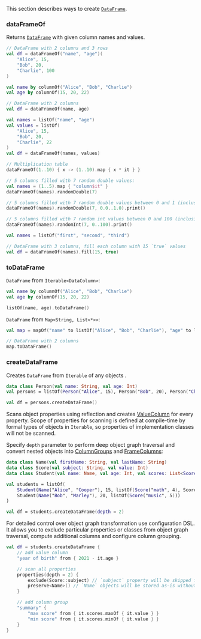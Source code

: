 [//]: # (title: Create DataFrame)
<!---IMPORT org.jetbrains.kotlinx.dataframe.samples.api.Create-->

This section describes ways to create [`DataFrame`](DataFrame.md).

### dataFrameOf

Returns [`DataFrame`](DataFrame.md) with given column names and values.

<!---FUN createDataFrameOf-->

```kotlin
// DataFrame with 2 columns and 3 rows
val df = dataFrameOf("name", "age")(
    "Alice", 15,
    "Bob", 20,
    "Charlie", 100
)
```

<!---END-->

<!---FUN createDataFrameFromColumns-->

```kotlin
val name by columnOf("Alice", "Bob", "Charlie")
val age by columnOf(15, 20, 22)

// DataFrame with 2 columns
val df = dataFrameOf(name, age)
```

<!---END-->

<!---FUN createDataFrameFromNamesAndValues-->

```kotlin
val names = listOf("name", "age")
val values = listOf(
    "Alice", 15,
    "Bob", 20,
    "Charlie", 22
)
val df = dataFrameOf(names, values)
```

<!---END-->

<!---FUN createDataFrameWithFill-->

```kotlin
// Multiplication table
dataFrameOf(1..10) { x -> (1..10).map { x * it } }
```

<!---END-->

<!---FUN createDataFrameWithRandom-->

```kotlin
// 5 columns filled with 7 random double values:
val names = (1..5).map { "column$it" }
dataFrameOf(names).randomDouble(7)

// 5 columns filled with 7 random double values between 0 and 1 (inclusive)
dataFrameOf(names).randomDouble(7, 0.0..1.0).print()

// 5 columns filled with 7 random int values between 0 and 100 (inclusive)
dataFrameOf(names).randomInt(7, 0..100).print()
```

<!---END-->

<!---FUN createDataFrameFillConstant-->

```kotlin
val names = listOf("first", "second", "third")

// DataFrame with 3 columns, fill each column with 15 `true` values
val df = dataFrameOf(names).fill(15, true)
```

<!---END-->

### toDataFrame

`DataFrame` from `Iterable<DataColumn>`:

<!---FUN createDataFrameFromIterable-->

```kotlin
val name by columnOf("Alice", "Bob", "Charlie")
val age by columnOf(15, 20, 22)

listOf(name, age).toDataFrame()
```

<!---END-->

`DataFrame` from `Map<String, List<*>>`:

<!---FUN createDataFrameFromMap-->

```kotlin
val map = mapOf("name" to listOf("Alice", "Bob", "Charlie"), "age" to listOf(15, 20, 22))

// DataFrame with 2 columns
map.toDataFrame()
```

<!---END-->

### createDataFrame

Creates `DataFrame` from `Iterable` of any objects .

<!---FUN createDataFrameFromObject-->

```kotlin
data class Person(val name: String, val age: Int)
val persons = listOf(Person("Alice", 15), Person("Bob", 20), Person("Charlie", 22))

val df = persons.createDataFrame()
```

<!---END-->

Scans object properties using reflection and creates [ValueColumn](DataColumn.md#valuecolumn) for every property. Scope of properties for scanning is defined at compile-time by formal types of objects in `Iterable`, so properties of implementation classes will not be scanned.

Specify `depth` parameter to perform deep object graph traversal and convert nested objects into [ColumnGroups](DataColumn.md#columngroup) and [FrameColumns](DataColumn.md#framecolumn):

<!---FUN createDataFrameFromDeepObject-->

```kotlin
data class Name(val firstName: String, val lastName: String)
data class Score(val subject: String, val value: Int)
data class Student(val name: Name, val age: Int, val scores: List<Score>)

val students = listOf(
    Student(Name("Alice", "Cooper"), 15, listOf(Score("math", 4), Score("biology", 3))),
    Student(Name("Bob", "Marley"), 20, listOf(Score("music", 5)))
)

val df = students.createDataFrame(depth = 2)
```

<!---END-->

For detailed control over object graph transformation use configuration DSL. It allows you to exclude particular properties or classes from object graph traversal, compute additional columns and configure column grouping.

<!---FUN createDataFrameFromDeepObjectWithExclude-->

```kotlin
val df = students.createDataFrame {
    // add value column
    "year of birth" from { 2021 - it.age }

    // scan all properties
    properties(depth = 2) {
        exclude(Score::subject) // `subject` property will be skipped from object graph traversal
        preserve<Name>() // `Name` objects will be stored as-is without transformation into DataFrame
    }

    // add column group
    "summary" {
        "max score" from { it.scores.maxOf { it.value } }
        "min score" from { it.scores.minOf { it.value } }
    }
}
```

<!---END-->
